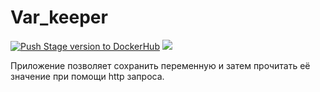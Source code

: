 # Var_keeper

[![Push Stage version to DockerHub](https://github.com/AntonFranssen/var_keeper/actions/workflows/staging.yml/badge.svg)](https://github.com/AntonFranssen/var_keeper/actions/workflows/staging.yml)
![](https://img.shields.io/docker/v/antonfrantsen2307/var_keeper?sort=date&label=build%20for%20commit)


Приложение позволяет сохранить переменную и затем прочитать её значение при помощи http запроса.
